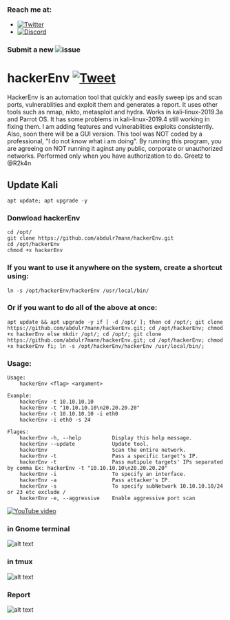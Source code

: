### Reach me at:
- [![Twitter](https://img.shields.io/twitter/follow/abdulr7mann?style=social)](https://twitter.com/intent/follow?screen_name=abdulr7mann)
- [![Discord](https://user-images.githubusercontent.com/7288322/34429152-141689f8-ecb9-11e7-8003-b5a10a5fcb29.png?label=Join&amp;style=social)](https://discord.gg/sB5ruJ6)

### Submit a new ![issue](https://github.com/abdulr7mann/hackerEnv/issues/new)

# hackerEnv [![Tweet](https://img.shields.io/twitter/url/http/shields.io.svg?label=Tweet%20it&amp;style=social)](https://twitter.com/intent/tweet?text=hackerEnv%20-%20an%20automation%20tool%20that%20quickly%20and%20easily%20sweep%20ips%20and%20scan%20ports,%20vulnerablities%20and%20exploit%20them%20and%20generates%20a%20report.%20by%20@abdulr7mann%20https://github.com/abdulr7mann/hackerEnv.git&hashtags=security,hacking,redteam,pentester,pentest,kali,kali-linux)
HackerEnv is an automation tool that quickly and easily sweep ips and scan ports, vulnerablities and exploit them and generates a report.
It uses other tools such as nmap, nikto, metasploit and hydra. Works in kali-linux-2019.3a and Parrot OS. It has some problems in kali-linux-2019.4 still working in fixing them.
I am adding features and vulnerablities exploits consistently. Also, soon there will be a GUI version.
This tool was NOT coded by a professional, "I do not know what i am doing".
By running this program, you are agreeing on NOT running it aginst any public, corporate or unauthorized networks.
Performed only when you have authorization to do.
Greetz to @R2k4n
## Update Kali
```
apt update; apt upgrade -y
```

### Donwload hackerEnv
```
cd /opt/
git clone https://github.com/abdulr7mann/hackerEnv.git
cd /opt/hackerEnv
chmod +x hackerEnv
```

### If you want to use it anywhere on the system, create a shortcut using:
```
ln -s /opt/hackerEnv/hackerEnv /usr/local/bin/
```

### Or if you want to do all of the above at once:
```
apt update && apt upgrade -y if [ -d /opt/ ]; then cd /opt/; git clone https://github.com/abdulr7mann/hackerEnv.git; cd /opt/hackerEnv; chmod +x hackerEnv else mkdir /opt/; cd /opt/; git clone https://github.com/abdulr7mann/hackerEnv.git; cd /opt/hackerEnv; chmod +x hackerEnv fi; ln -s /opt/hackerEnv/hackerEnv /usr/local/bin/;
```

### Usage:
```
Usage:
    hackerEnv <flag> <argument>

Example:
    hackerEnv -t 10.10.10.10
    hackerEnv -t "10.10.10.10\n20.20.20.20"
    hackerEnv -t 10.10.10.10 -i eth0
    hackerEnv -i eth0 -s 24
    
Flages:
    hackerEnv -h, --help          Display this help message.
    hackerEnv --update            Update tool.
    hackerEnv                     Scan the entire network.
    hackerEnv -t                  Pass a specific target's IP.
    hackerEnv -t                  Pass mutipule targets' IPs separated by comma Ex: hackerEnv -t "10.10.10.10\n20.20.20.20"
    hackerEnv -i                  To specify an interface.
    hackerEnv -a                  Pass attacker's IP.
    hackerEnv -s                  To specify subNetwork 10.10.10.10/24 or 23 etc exclude /
    hackerEnv -e, --aggressive    Enable aggressive port scan
```
[![YouTube video](https://i.imgur.com/cwJ80Pa.png)](https://youtu.be/SNM5u2j5Y2Y)
### in Gnome terminal
![alt text](https://i.imgur.com/uHk0Ypt.png)
### in tmux
![alt text](https://i.imgur.com/ppCLMUw.png)
### Report
![alt text](https://i.imgur.com/CCbcKMJ.png)
